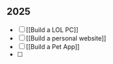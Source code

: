 ## 2025 
- [ ] [[Build a LOL PC]]
- [ ] [[Build a personal website]]
- [ ] [[Build a Pet App]]
- [ ] 
